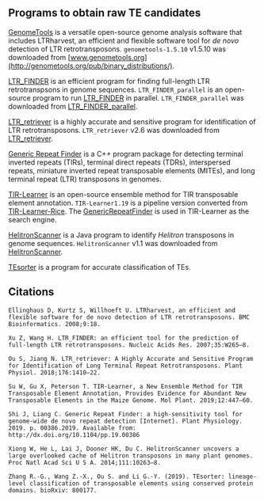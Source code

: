## Programs to obtain raw TE candidates
[GenomeTools](http://genometools.org/) is a versatile open-source genome analysis software that includes LTRharvest, an efficient and flexible software tool for *de novo* detection of LTR retrotransposons. `genometools-1.5.10` v1.5.10 was downloaded from [www.genometools.org](http://genometools.org/pub/binary_distributions/).

[LTR_FINDER](https://github.com/xzhub/LTR_Finder) is an efficient program for finding full-length LTR retrotranspsons in genome sequences. `LTR_FINDER_parallel` is an open-source program to run [LTR_FINDER](https://github.com/xzhub/LTR_Finder) in parallel. `LTR_FINDER_parallel` was downloaded from [LTR_FINDER_parallel](https://github.com/oushujun/LTR_FINDER_parallel).

[LTR_retriever](https://github.com/oushujun/LTR_retriever) is a highly accurate and sensitive program for identification of LTR retrotransposons. `LTR_retriever` v2.6 was downloaded from [LTR_retriever](https://github.com/oushujun/LTR_retriever).

[Generic Repeat Finder](https://github.com/bioinfolabmu/GenericRepeatFinder) is a C++ program package for detecting terminal inverted repeats (TIRs), terminal direct repeats (TDRs), interspersed repeats, miniature inverted repeat transposable elements (MITEs), and long terminal repeat (LTR) transposons in genomes.

[TIR-Learner](https://github.com/weijiaweijia/TIR-Learner-Rice) is an open-source ensemble method for TIR transposable element annotation. `TIR-Learner1.19` is a pipeline version converted from [TIR-Learner-Rice](https://github.com/weijiaweijia/TIR-Learner-Rice). The [GenericRepeatFinder](https://github.com/bioinfolabmu/GenericRepeatFinder) is used in TIR-Learner as the search engine.

[HelitronScanner](https://sourceforge.net/projects/helitronscanner/) is a Java program to identify *Helitron* transposons in genome sequences. `HelitronScanner` v1.1 was downloaded from [HelitronScanner](https://sourceforge.net/projects/helitronscanner/).

[TEsorter](https://github.com/zhangrengang/TEsorter) is a program for accurate classification of TEs.

## Citations
	Ellinghaus D, Kurtz S, Willhoeft U. LTRharvest, an efficient and flexible software for de novo detection of LTR retrotransposons. BMC Bioinformatics. 2008;9:18.
	
	Xu Z, Wang H. LTR_FINDER: an efficient tool for the prediction of full-length LTR retrotransposons. Nucleic Acids Res. 2007;35:W265–8.
	
	Ou S, Jiang N. LTR_retriever: A Highly Accurate and Sensitive Program for Identification of Long Terminal Repeat Retrotransposons. Plant Physiol. 2018;176:1410–22.
	
	Su W, Gu X, Peterson T. TIR-Learner, a New Ensemble Method for TIR Transposable Element Annotation, Provides Evidence for Abundant New Transposable Elements in the Maize Genome. Mol Plant. 2019;12:447–60.
	
	Shi J, Liang C. Generic Repeat Finder: a high-sensitivity tool for genome-wide de novo repeat detection [Internet]. Plant Physiology. 2019. p. 00386.2019. Available from: http://dx.doi.org/10.1104/pp.19.00386
	
	Xiong W, He L, Lai J, Dooner HK, Du C. HelitronScanner uncovers a large overlooked cache of Helitron transposons in many plant genomes. Proc Natl Acad Sci U S A. 2014;111:10263–8.
	
	Zhang R.-G., Wang Z.-X., Ou S. and Li G.-Y. (2019). TEsorter: lineage-level classification of transposable elements using conserved protein domains. bioRxiv: 800177.

